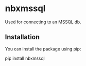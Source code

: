 # nbxmssql

Used for connecting to an MSSQL db.

## Installation

You can install the package using pip:

pip install nbxmssql

